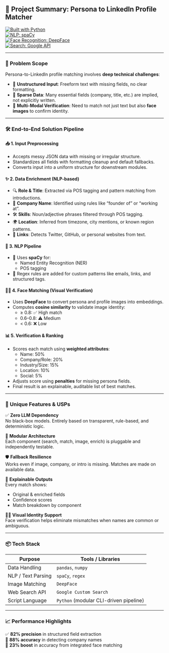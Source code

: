 ## 🚀 Project Summary: Persona to LinkedIn Profile Matcher

[![Built with Python](https://img.shields.io/badge/Built%20with-Python-3776AB?logo=python&logoColor=white)](https://www.python.org/)  
[![NLP: spaCy](https://img.shields.io/badge/NLP-spaCy-09A3D5?logo=spacy&logoColor=white)](https://spacy.io)  
[![Face Recognition: DeepFace](https://img.shields.io/badge/Face%20Recognition-DeepFace-blue)](https://github.com/serengil/deepface)  
[![Search: Google API](https://img.shields.io/badge/Search-Google%20Custom%20Search-red)](https://developers.google.com/custom-search)

---

### 🧠 Problem Scope

Persona-to-LinkedIn profile matching involves **deep technical challenges**:

- 🔄 **Unstructured Input**: Freeform text with missing fields, no clear formatting.
- 🧩 **Sparse Data**: Many essential fields (company, title, etc.) are implied, not explicitly written.
- 🧬 **Multi-Modal Verification**: Need to match not just text but also **face images** to confirm identity.

---

### 🛠️ End-to-End Solution Pipeline

#### 📥 1. Input Preprocessing
- Accepts messy JSON data with missing or irregular structure.
- Standardizes all fields with formatting cleanup and default fallbacks.
- Converts input into a uniform structure for downstream modules.

#### ✨ 2. Data Enrichment (NLP-based)
- 🔍 **Role & Title**: Extracted via POS tagging and pattern matching from introductions.
- 🏢 **Company Name**: Identified using rules like “founder of” or “working at”.
- 🛠️ **Skills**: Noun/adjective phrases filtered through POS tagging.
- 🌍 **Location**: Inferred from timezone, city mentions, or known region patterns.
- 🔗 **Links**: Detects Twitter, GitHub, or personal websites from text.

#### 🧬 3. NLP Pipeline
- 🔹 Uses **spaCy** for:
  - Named Entity Recognition (NER)
  - POS tagging
- 🔸 Regex rules are added for custom patterns like emails, links, and structured tags.

#### 🧑‍💼 4. Face Matching (Visual Verification)
- Uses **DeepFace** to convert persona and profile images into embeddings.
- Computes **cosine similarity** to validate image identity:
  - ≥ 0.8: ✅ High match
  - 0.6–0.8: ⚠️ Medium
  - < 0.6: ❌ Low

#### 📊 5. Verification & Ranking
- Scores each match using **weighted attributes**:
  - Name: 50%
  - Company/Role: 20%
  - Industry/Size: 15%
  - Location: 10%
  - Social: 5%
- Adjusts score using **penalties** for missing persona fields.
- Final result is an explainable, auditable list of best matches.

---

### 🔐 Unique Features & USPs

✅ **Zero LLM Dependency**  
No black-box models. Entirely based on transparent, rule-based, and deterministic logic.

🔁 **Modular Architecture**  
Each component (search, match, image, enrich) is pluggable and independently testable.

🛡️ **Fallback Resilience**  
Works even if image, company, or intro is missing. Matches are made on available data.

🧠 **Explainable Outputs**  
Every match shows:
- Original & enriched fields
- Confidence scores
- Match breakdown by component

🧍‍♂️ **Visual Identity Support**  
Face verification helps eliminate mismatches when names are common or ambiguous.

---

### 📦 Tech Stack

| Purpose             | Tools / Libraries                              |
|---------------------|------------------------------------------------|
| Data Handling        | `pandas`, `numpy`                              |
| NLP / Text Parsing   | `spaCy`, `regex`                               |
| Image Matching       | `DeepFace`                                     |
| Web Search API       | `Google Custom Search`                         |
| Script Language      | `Python` (modular CLI-driven pipeline)         |

---

### 📈 Performance Highlights

✅ **82% precision** in structured field extraction  
🏢 **88% accuracy** in detecting company names  
🧬 **23% boost** in accuracy from integrated face matching  
